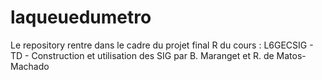 # laqueuedumetro
Le repository rentre dans le cadre du projet final R du cours : L6GECSIG - TD - Construction et utilisation des SIG par B. Maranget et R. de Matos-Machado
